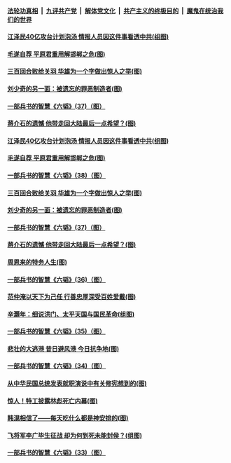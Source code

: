 

####  [法轮功真相](../../../../basic/blob/master/README.md?t=06010031) &nbsp;|&nbsp; [九评共产党](../../../../9ping.md/blob/master/README.md?t=06010031) &nbsp;|&nbsp; [解体党文化](../../../../jtdwh.md/blob/master/README.md?t=06010031)  &nbsp;|&nbsp; [共产主义的终极目的](../../../../gczydzjmd.md/blob/master/README.md?t=06010031) &nbsp;|&nbsp; [魔鬼在统治我们的世界](../../../../mgztzwmdsj.md/blob/master/README.md?t=06010031) 

#### [江泽民40亿攻台计划泡汤 情报人员因这件事看透中共(组图)](../pages/p6/935030.md?t=06010031) 

#### [毛遂自荐 平原君重用解邯郸之危(图)](../pages/p6/934307.md?t=06010031) 

#### [三百回合败给关羽 华雄为一个字做出惊人之举(图)](../pages/p6/934203.md?t=06010031) 

#### [刘少奇的另一面：被遗忘的罪恶制造者(图)](../pages/p6/934213.md?t=06010031) 

#### [一部兵书的智慧《六韬》(37)（图）](../pages/p6/931106.md?t=06010031) 

#### [蒋介石的遗憾 他带走回大陆最后一点希望？(图)](../pages/p6/930971.md?t=06010031) 

#### [江泽民40亿攻台计划泡汤 情报人员因这件事看透中共(组图)](../pages/p6/935030.md?t=06010031) 

#### [毛遂自荐 平原君重用解邯郸之危(图)](../pages/p6/934307.md?t=06010031) 

#### [一部兵书的智慧《六韬》(38)（图）](../pages/p6/931108.md?t=06010031) 

#### [三百回合败给关羽 华雄为一个字做出惊人之举(图)](../pages/p6/934203.md?t=06010031) 

#### [刘少奇的另一面：被遗忘的罪恶制造者(图)](../pages/p6/934213.md?t=06010031) 

#### [一部兵书的智慧《六韬》(37)（图）](../pages/p6/931106.md?t=06010031) 

#### [蒋介石的遗憾 他带走回大陆最后一点希望？(图)](../pages/p6/930971.md?t=06010031) 

#### [周恩来的特务人生(图)](../pages/p6/934446.md?t=06010031) 

#### [一部兵书的智慧《六韬》(36)（图）](../pages/p6/931105.md?t=06010031) 

#### [范仲淹以天下为己任 行善忠厚深受百姓爱戴(图)](../pages/p6/934306.md?t=06010031) 

#### [辛灏年：细说洪门、太平天国与国民革命(组图)](../pages/p6/934164.md?t=06010031) 

#### [一部兵书的智慧《六韬》(35)（图）](../pages/p6/931104.md?t=06010031) 

#### [悲壮的大逃港 昔日避风港 今日抗争地(图)](../pages/p6/934444.md?t=06010031) 


#### [一部兵书的智慧《六韬》(34)（图）](../pages/p6/931103.md?t=06010031) 

#### [从中华民国总统发表就职演说中有关修宪想到的(图)](../pages/p6/934589.md?t=06010031) 

#### [惊人！特工披露林彪死亡内幕(图)](../pages/p6/930966.md?t=06010031) 

#### [韩滉相信了——每天吃什么都是神安排的(图)](../pages/p6/934204.md?t=06010031) 

#### [飞将军李广毕生征战 却为何到死未能封侯？(组图)](../pages/p6/934471.md?t=06010031) 

#### [一部兵书的智慧《六韬》(33)（图）](../pages/p6/931102.md?t=06010031) 

